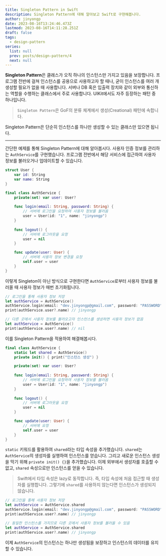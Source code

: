 ```yaml
---
title: Singleton Pattern in Swift
description: Singleton Pattern에 대해 알아보고 Swift로 구현해봅니다.
author: jinyongp
date: 2023-08-16T13:24:46.473Z
lastmod: 2023-08-16T14:11:28.251Z
draft: false
tags:
  - design-pattern
series:
  list: null
  prev: posts/design-pattern/4
  next: null
---
```


**Singleton Pattern**은 클래스가 오직 하나의 인스턴스만 가지고 있음을 보장합니다. 프로그램 전반에 걸쳐 인스턴스를 공용으로 사용하고자 할 때나, 굳이 인스턴스를 여러 개 생성할 필요가 없을 때 사용합니다. 서버나 DB 혹은 입출력 장치와 같이 외부와 통신하는 역할을 수행하는 클래스에서 주로 사용합니다. UIKit에서도 자주 등장하는 패턴 중 하나입니다. 

>`Singleton Pattern`은 GoF의 분류 체계에서 생성(Creational) 패턴에 속합니다.

Singleton Pattern은 단순히 인스턴스를 하나만 생성할 수 있는 클래스만 있으면 됩니다.

---

간단한 예제를 통해 Singleton Pattern에 대해 알아봅시다. 사용자 인증 정보를 관리하는 `AuthService`를 구현했습니다. 프로그램 전반에서 해당 서비스에 접근하여 사용자 정보를 불러오거나 업데이트할 수 있습니다.

```swift
struct User {
    var id: String
    var name: String
}

final class AuthService {
    private(set) var user: User?
    
    func login(email: String, password: String) {
        // 서버에 로그인을 요청하여 사용자 정보를 불러옴
        user = User(id: "1", name: "jinyongp") 
    }
    
    func logout() {
        // 서버에 로그아웃을 요청
        user = nil
    }

    func update(user: User) {
        // 서버에 사용자 정보 변경을 요청
        self.user = user
    }
}
```

이렇게 Singleton이 아닌 방식으로 구현한다면 `AuthService`로부터 사용자 정보를 불러올 때 사용자 정보가 매번 초기화됩니다.

```swift
// 로그인을 통해 사용자 정보 저장
let authService = AuthService()
authService.login(email: "dev.jinyongp@gmail.com", password: "PASSWORD")
print(authService.user?.name) // jinyongp
```

```swift
// 다른 곳에서 사용자 정보를 불러오고자 인스턴스를 생성하면 사용자 정보가 없음
let authService = AuthService()
print(authService.user?.name) // nil
```

이를 Singleton Pattern을 적용하여 해결해봅시다.

```swift
final class AuthService {
    static let shared = AuthService()
    private init() { print("인스턴스 생성") }

    private(set) var user: User?
    
    func login(email: String, password: String) {
        // 서버에 로그인을 요청하여 사용자 정보를 불러옴
        user = User(id: "1", name: "jinyongp") 
    }
    
    func logout() {
        // 서버에 로그아웃을 요청
        user = nil
    }

    func update(user: User) {
        // 서버에 요청
        self.user = user
    }
}
```

`static` 키워드를 활용하여 `shared`라는 타입 속성을 추가했습니다. `shared`는 `AuthService`의 생성자를 실행하여 인스턴스를 얻습니다. 그리고 새로운 인스턴스 생성을 막기 위해 `private init() {}`을 추가했습니다. 이제 외부에서 생성자를 호출할 수 없고, `shared` 속성으로만 인스턴스를 얻을 수 있습니다.

>Swift에서 타입 속성은 lazy로 동작합니다. 즉, 타입 속성에 처음 접근할 때 생성자를 실행합니다. 그렇기에 `shared`를 사용하지 않는다면 인스턴스가 생성되지 않습니다.

```swift
// 로그인을 통해 사용자 정보 저장
let authService = AuthService.shared
authService.login(email: "dev.jinyongp@gmail.com", password: "PASSWORD")
print(authService.user?.name) // jinyongp
```

```swift
// 동일한 인스턴스를 가지므로 다른 곳에서 사용자 정보를 볼러올 수 있음
let authService = AuthService.shared
print(authService.user?.name) // jinyongp
```

이제 `AuthService`의 인스턴스는 하나만 생성됨을 보장하고 인스턴스의 데이터를 유지할 수 있습니다.

